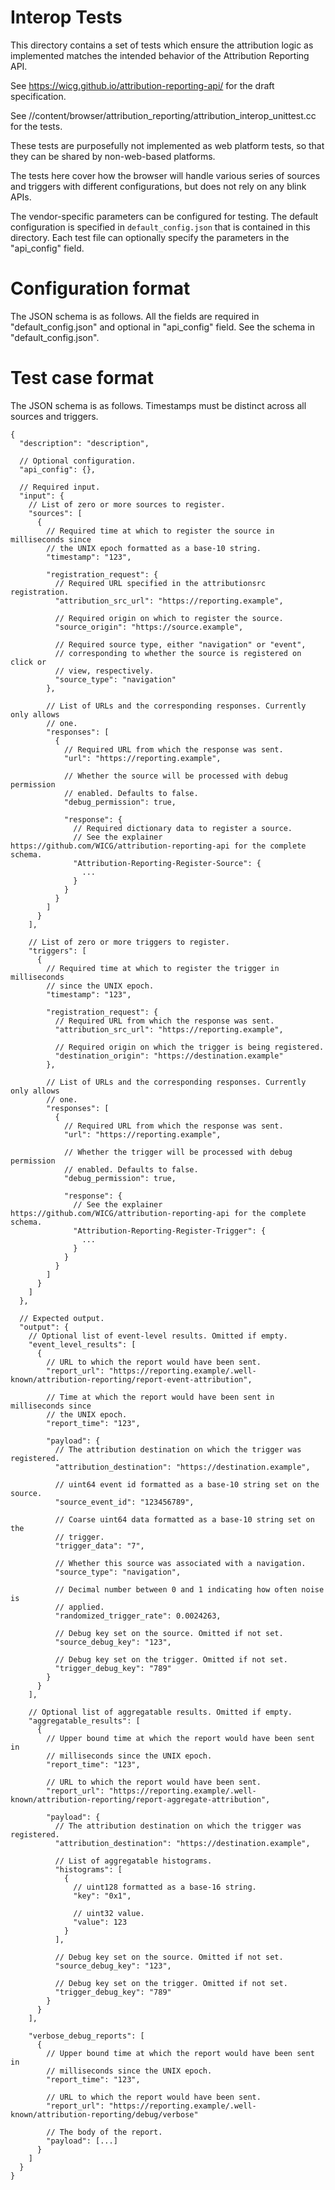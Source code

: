 # Interop Tests

This directory contains a set of tests which ensure the attribution logic as
implemented matches the intended behavior of the Attribution Reporting API.

See https://wicg.github.io/attribution-reporting-api/ for the draft specification.

See //content/browser/attribution_reporting/attribution_interop_unittest.cc
for the tests.

These tests are purposefully not implemented as web platform tests, so that
they can be shared by non-web-based platforms.

The tests here cover how the browser will handle various series of sources and
triggers with different configurations, but does not rely on any blink APIs.

The vendor-specific parameters can be configured for testing. The default
configuration is specified in `default_config.json` that is contained in this
directory. Each test file can optionally specify the parameters in the
"api_config" field.

# Configuration format

The JSON schema is as follows. All the fields are required in "default_config.json"
and optional in "api_config" field. See the schema in "default_config.json".

# Test case format

The JSON schema is as follows. Timestamps must be distinct across all sources
and triggers.

```jsonc
{
  "description": "description",

  // Optional configuration.
  "api_config": {},

  // Required input.
  "input": {
    // List of zero or more sources to register.
    "sources": [
      {
        // Required time at which to register the source in milliseconds since
        // the UNIX epoch formatted as a base-10 string.
        "timestamp": "123",

        "registration_request": {
          // Required URL specified in the attributionsrc registration.
          "attribution_src_url": "https://reporting.example",

          // Required origin on which to register the source.
          "source_origin": "https://source.example",

          // Required source type, either "navigation" or "event",
          // corresponding to whether the source is registered on click or
          // view, respectively.
          "source_type": "navigation"
        },

        // List of URLs and the corresponding responses. Currently only allows
        // one.
        "responses": [
          {
            // Required URL from which the response was sent.
            "url": "https://reporting.example",

            // Whether the source will be processed with debug permission
            // enabled. Defaults to false.
            "debug_permission": true,

            "response": {
              // Required dictionary data to register a source.
              // See the explainer https://github.com/WICG/attribution-reporting-api for the complete schema.
              "Attribution-Reporting-Register-Source": {
                ...
              }
            }
          }
        ]
      }
    ],

    // List of zero or more triggers to register.
    "triggers": [
      {
        // Required time at which to register the trigger in milliseconds
        // since the UNIX epoch.
        "timestamp": "123",

        "registration_request": {
          // Required URL from which the response was sent.
          "attribution_src_url": "https://reporting.example",

          // Required origin on which the trigger is being registered.
          "destination_origin": "https://destination.example"
        },

        // List of URLs and the corresponding responses. Currently only allows
        // one.
        "responses": [
          {
            // Required URL from which the response was sent.
            "url": "https://reporting.example",

            // Whether the trigger will be processed with debug permission
            // enabled. Defaults to false.
            "debug_permission": true,

            "response": {
              // See the explainer https://github.com/WICG/attribution-reporting-api for the complete schema.
              "Attribution-Reporting-Register-Trigger": {
                ...
              }
            }
          }
        ]
      }
    ]
  },

  // Expected output.
  "output": {
    // Optional list of event-level results. Omitted if empty.
    "event_level_results": [
      {
        // URL to which the report would have been sent.
        "report_url": "https://reporting.example/.well-known/attribution-reporting/report-event-attribution",

        // Time at which the report would have been sent in milliseconds since
        // the UNIX epoch.
        "report_time": "123",

        "payload": {
          // The attribution destination on which the trigger was registered.
          "attribution_destination": "https://destination.example",

          // uint64 event id formatted as a base-10 string set on the source.
          "source_event_id": "123456789",

          // Coarse uint64 data formatted as a base-10 string set on the
          // trigger.
          "trigger_data": "7",

          // Whether this source was associated with a navigation.
          "source_type": "navigation",

          // Decimal number between 0 and 1 indicating how often noise is
          // applied.
          "randomized_trigger_rate": 0.0024263,

          // Debug key set on the source. Omitted if not set.
          "source_debug_key": "123",

          // Debug key set on the trigger. Omitted if not set.
          "trigger_debug_key": "789"
        }
      }
    ],

    // Optional list of aggregatable results. Omitted if empty.
    "aggregatable_results": [
      {
        // Upper bound time at which the report would have been sent in
        // milliseconds since the UNIX epoch.
        "report_time": "123",

        // URL to which the report would have been sent.
        "report_url": "https://reporting.example/.well-known/attribution-reporting/report-aggregate-attribution",

        "payload": {
          // The attribution destination on which the trigger was registered.
          "attribution_destination": "https://destination.example",

          // List of aggregatable histograms.
          "histograms": [
            {
              // uint128 formatted as a base-16 string.
              "key": "0x1",

              // uint32 value.
              "value": 123
            }
          ],

          // Debug key set on the source. Omitted if not set.
          "source_debug_key": "123",

          // Debug key set on the trigger. Omitted if not set.
          "trigger_debug_key": "789"
        }
      }
    ],

    "verbose_debug_reports": [
      {
        // Upper bound time at which the report would have been sent in
        // milliseconds since the UNIX epoch.
        "report_time": "123",

        // URL to which the report would have been sent.
        "report_url": "https://reporting.example/.well-known/attribution-reporting/debug/verbose"

        // The body of the report.
        "payload": [...]
      }
    ]
  }
}
```
